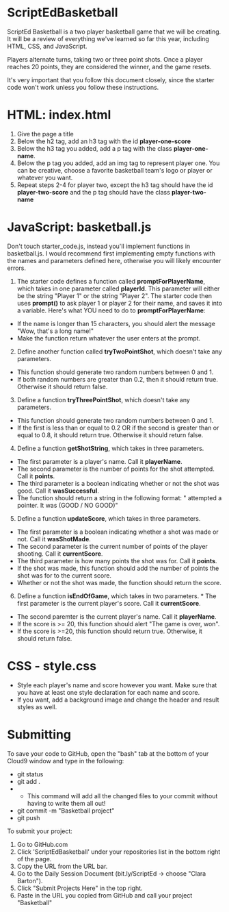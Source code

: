 # ScriptEdBasketball
ScriptEd Basketball is a two player basketball game that we will be creating. It will be a review of everything we've learned so far this year, including HTML, CSS, and JavaScript.

Players alternate turns, taking two or three point shots. Once a player reaches 20 points, they are considered the winner, and the game resets.

It's very important that you follow this document closely, since the starter code won't work unless you follow these instructions.

# HTML: index.html
1. Give the page a title
2. Below the h2 tag, add an h3 tag with the id **player-one-score**
3. Below the h3 tag you added, add a p tag with the class **player-one-name**.
4. Below the p tag you added, add an img tag to represent player one. You can be creative, choose a favorite basketball team's logo or player or whatever you want.
5. Repeat steps 2-4 for player two, except the h3 tag should have the id **player-two-score** and the p tag should have the class **player-two-name**

# JavaScript: basketball.js
Don't touch starter_code.js, instead you'll implement functions in basketball.js. I would recommend first implementing empty functions with the names and parameters defined here, otherwise you will likely encounter errors.

1. The starter code defines a function called **promptForPlayerName**, which takes in one parameter called **playerId**. This parameter will either be the string "Player 1" or the string "Player 2". The starter code then uses **prompt()** to ask player 1 or player 2 for their name, and saves it into a variable.
Here's what YOU need to do to **promptForPlayerName**:
* If the name is longer than 15 characters, you should alert the message "Wow, that's a long name!"
* Make the function return whatever the user enters at the prompt.

2. Define another function called **tryTwoPointShot**, which doesn't take any parameters.
* This function should generate two random numbers between 0 and 1. 
* If both random numbers are greater than 0.2, then it should return true. Otherwise it should return false.

3. Define a function **tryThreePointShot**, which doesn't take any parameters. 
* This function should generate two random numbers between 0 and 1. 
* If the first is less than or equal to 0.2 OR if the second is greater than or equal to 0.8, it should return true. Otherwise it should return false.

4. Define a function **getShotString**, which takes in three parameters.
* The first parameter is a player's name. Call it **playerName**.
* The second parameter is the number of points for the shot attempted. Call it **points**.
* The third parameter is a boolean indicating whether or not the shot was good. Call it **wasSuccessful**.
* The function should return a string in the following format: "<PLAYER NAME> attempted a <NUMBER OF POINTS> pointer. It was (GOOD / NO GOOD)"

5. Define a function **updateScore**, which takes in three parameters.
* The first parameter is a boolean indicating whether a shot was made or not. Call it **wasShotMade**.
* The second parameter is the current number of points of the player shooting. Call it **currentScore**.
* The third parameter is how many points the shot was for. Call it **points**.
* If the shot was made, this function should add the number of points the shot was for to the current score.
* Whether or not the shot was made, the function should return the score.

6. Define a function **isEndOfGame**, which takes in two parameters. * The first parameter is the current player's score. Call it **currentScore**.
* The second paremter is the current player's name. Call it **playerName**.
* If the score is >= 20, this function should alert "The game is over, <PLAYER NAME> won".
* If the score is >=20, this function should return true. Otherwise, it should return false.

# CSS - style.css
* Style each player's name and score however you want. Make sure that you have at least one style declaration for each name and score.
* If you want, add a background image and change the header and result styles as well.

# Submitting
To save your code to GitHub, open the "bash" tab at the bottom of your Cloud9 window and type in the following:
* git status
* git add .
* * This command will add all the changed files to your commit without having to write them all out!
* git commit -m "Basketball project"
* git push

To submit your project:
1. Go to GitHub.com
2. Click 'ScriptEdBasketball' under your repositories list in the bottom right of the page.
3. Copy the URL from the URL bar.
4. Go to the Daily Session Document (bit.ly/ScriptEd -> choose "Clara Barton").
5. Click "Submit Projects Here" in the top right.
6. Paste in the URL you copied from GitHub and call your project "Basketball"